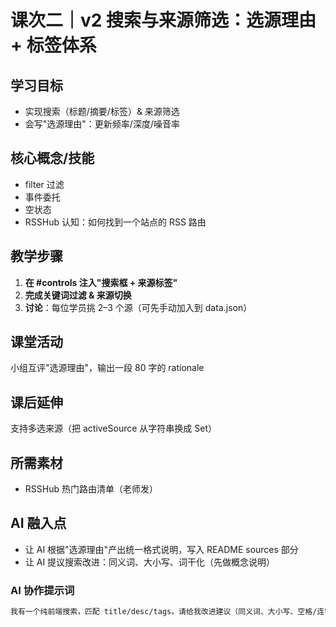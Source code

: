 # 课次二｜v2 搜索与来源筛选：选源理由 + 标签体系

## 学习目标
- 实现搜索（标题/摘要/标签）& 来源筛选
- 会写"选源理由"：更新频率/深度/噪音率

## 核心概念/技能
- filter 过滤
- 事件委托
- 空状态
- RSSHub 认知：如何找到一个站点的 RSS 路由

## 教学步骤
1. **在 #controls 注入"搜索框 + 来源标签"**
2. **完成关键词过滤 & 来源切换**
3. **讨论**：每位学员挑 2–3 个源（可先手动加入到 data.json）

## 课堂活动
小组互评"选源理由"，输出一段 80 字的 rationale

## 课后延伸
支持多选来源（把 activeSource 从字符串换成 Set）

## 所需素材
- RSSHub 热门路由清单（老师发）

## AI 融入点
- 让 AI 根据"选源理由"产出统一格式说明，写入 README sources 部分
- 让 AI 提议搜索改进：同义词、大小写、词干化（先做概念说明）

### AI 协作提示词
```md
我有一个纯前端搜索，匹配 title/desc/tags。请给我改进建议（同义词、大小写、空格/连字符），只返回可以直接替换的 JS 代码段，并解释每处改动。
```

